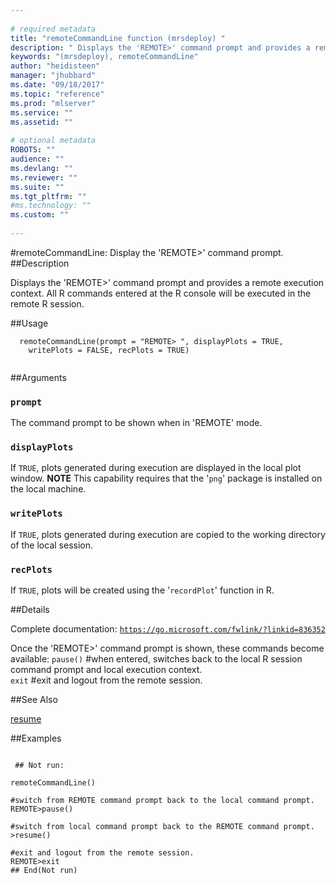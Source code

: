 ```yaml
--- 
 
# required metadata 
title: "remoteCommandLine function (mrsdeploy) " 
description: " Displays the 'REMOTE>' command prompt and provides a remote execution context.  All R commands entered at the R console will be executed in the remote R session. " 
keywords: "(mrsdeploy), remoteCommandLine" 
author: "heidisteen" 
manager: "jhubbard" 
ms.date: "09/18/2017" 
ms.topic: "reference" 
ms.prod: "mlserver" 
ms.service: "" 
ms.assetid: "" 
 
# optional metadata 
ROBOTS: "" 
audience: "" 
ms.devlang: "" 
ms.reviewer: "" 
ms.suite: "" 
ms.tgt_pltfrm: "" 
#ms.technology: "" 
ms.custom: "" 
 
--- 
```

 
 
 
 
 #remoteCommandLine: Display the 'REMOTE>' command prompt. 
 ##Description
 
Displays the 'REMOTE>' command prompt and provides a remote execution context.  All R commands
entered at the R console will be executed in the remote R session.
 
 
 ##Usage

```   
  remoteCommandLine(prompt = "REMOTE> ", displayPlots = TRUE,
    writePlots = FALSE, recPlots = TRUE)
 
```
 
 ##Arguments

   
  
 ### `prompt`
 The command prompt to be shown when in 'REMOTE' mode. 
  
  
  
 ### `displayPlots`
 If `TRUE`, plots generated during execution are displayed in the local plot window. **NOTE** This capability requires that the '`png`' package is installed on the local machine. 
  
  
  
 ### `writePlots`
 If `TRUE`, plots generated during execution are copied to the working directory of the local session. 
  
  
  
 ### `recPlots`
 If `TRUE`, plots will be created using the '`recordPlot`' function in R. 
  
 
 
 ##Details
 
Complete documentation: [`https://go.microsoft.com/fwlink/?linkid=836352`](https://go.microsoft.com/fwlink/?linkid=836352)


Once the 'REMOTE>' command prompt is shown, these commands become available:
`pause()` #when entered, switches back to the local R session command prompt and local execution context.  
`exit` #exit and logout from the remote session.
 
 
 ##See Also
 
[resume](resume.md)
   
 ##Examples

 ```
   
  ## Not run:
 
remoteCommandLine()

#switch from REMOTE command prompt back to the local command prompt.
REMOTE>pause()

#switch from local command prompt back to the REMOTE command prompt.
>resume()

#exit and logout from the remote session.
REMOTE>exit
 ## End(Not run) 
  
 
```
 
